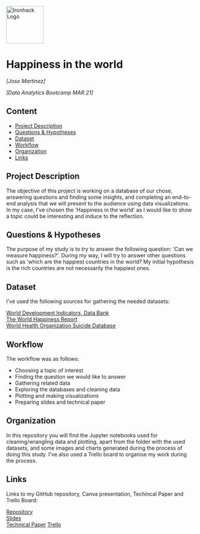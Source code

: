 <img src="https://bit.ly/2VnXWr2" alt="Ironhack Logo" width="100"/>

# Happiness in the world
*[Jose Martinez]*

*[Data Analytics Bootcamp MAR 21]*

## Content
- [Project Description](#project-description)
- [Questions & Hypotheses](#questions-hypotheses)
- [Dataset](#dataset)
- [Workflow](#workflow)
- [Organization](#organization)
- [Links](#links)

## Project Description
The objective of this project is working on a database of our chose, answering questions and finding some insights, and completing an end-to-end analysis that we will present to the audience using data visualizations. In my case, I've chosen the 'Happiness in the world' as I would like to show a topic could be interesting and induce to the reflection. 

## Questions & Hypotheses
The purpose of my study is to try to answer the following question: 'Can we measure happiness?'. During my way, I will try to answer other questions such as ‘which are the happiest countries in the world? 
My initial hypothesis is the rich countries are not necessarily the happiest ones.

## Dataset
I've used the following sources for gathering the needed datasets:

[World Development Indicators, Data Bank](https://databank.worldbank.org/source/world-development-indicators#)  
[The World Happiness Report](https://www.kaggle.com/PromptCloudHQ/world-happiness-report-2019)  
[World Health Organization Suicide Database](https://www.who.int/teams/mental-health-and-substance-use/suicide-data)

## Workflow
The workflow was as follows:
 - Choosing a topic of interest
 - Finding the question we would like to answer
 - Gathering related data
 - Exploring the databases and cleaning data
 - Plotting and making visualizations
 - Preparing slides and technical paper

## Organization
In this repository you will find the Jupyter notebooks used for cleaning/wrangling data and plotting, apart from the folder with the used datasets, and some images and charts generated during the process of doing this study. 
I've also used a Trello board to organise my work during the process.

## Links
Links to my GitHub repository, Canva presentation, Techincal Paper and Trello Board:

[Repository](https://github.com/JoseMtnz/Project-Week-5-Your-Own-Project/)  
[Slides](https://www.canva.com/design/DAEcwaxYEZw/AdvA2zsq_e236iNiUJeMEA/view?utm_content=DAEcwaxYEZw&utm_campaign=designshare&utm_medium=link&utm_source=sharebutton)  
[Technical Paper](https://docs.google.com/document/d/1n722SdMDQxx57ERlNvsjLQWMseAmaFqzc_aQCzxFwAU/edit?usp=sharing)
[Trello](https://trello.com/b/pan8cN81/happinnes-in-the-world)  
